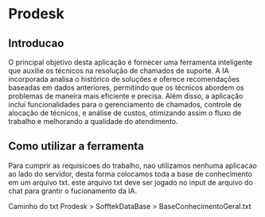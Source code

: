 # Prodesk

## Introducao
O principal objetivo desta aplicação é fornecer uma ferramenta inteligente que auxilie os técnicos na resolução de chamados de suporte. 
A IA incorporada analisa o histórico de soluções e oferece recomendações baseadas em dados anteriores, permitindo que os técnicos abordem os problemas de maneira mais eficiente e precisa.
Além disso, a aplicação inclui funcionalidades para o gerenciamento de chamados, controle de alocação de técnicos, e análise de custos, otimizando assim o 
fluxo de trabalho e melhorando a qualidade do atendimento.


## Como utilizar a ferramenta
Para cumprir as requisicoes do trabalho, nao utilizamos nenhuma aplicacao ao lado do servidor, desta forma colocamos toda a base de conhecimento em um arquivo txt.
este arquivo txt deve ser jogado no input de arquivo do chat para grantir o fucionamento da IA. 

Caminho do txt 
Prodesk > SofftekDataBase > BaseConhecimentoGeral.txt

